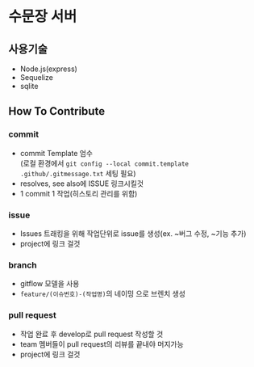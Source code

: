 # 수문장 서버

## 사용기술
- Node.js(express)
- Sequelize
- sqlite

## How To Contribute
### commit
- commit Template 엄수   
(로컬 환경에서 `git config --local commit.template .github/.gitmessage.txt` 세팅 필요)
- resolves, see also에 ISSUE 링크시킬것
- 1 commit 1 작업(히스토리 관리를 위함)

### issue
- Issues 트래킹을 위해 작업단위로 issue를 생성(ex. ~버그 수정, ~기능 추가)
- project에 링크 걸것

### branch
- gitflow 모델을 사용
- `feature/(이슈번호)-(작업명)`의 네이밍 으로 브렌치 생성

### pull request
- 작업 완료 후 develop로 pull request 작성할 것
- team 멤버들이 pull request의 리뷰를 끝내야 머지가능
- project에 링크 걸것
